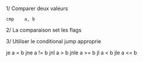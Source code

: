 
1/ Comparer deux valeurs

`cmp	a, b`

2/ La comparaison set les flags

3/ Utiliser le conditional jump approprie

je	a = b
jne	a != b
jnl	a > b
jnle	a >= b
jl	a < b
jle	a <= b

